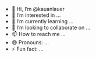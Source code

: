 - 👋 Hi, I’m @kauanlauer
- 👀 I’m interested in ...
- 🌱 I’m currently learning ...
- 💞️ I’m looking to collaborate on ...
- 📫 How to reach me ...
- 😄 Pronouns: ...
- ⚡ Fun fact: ...

<!---
kauanlauer/kauanlauer is a ✨ special ✨ repository because its `README.md` (this file) appears on your GitHub profile.
You can click the Preview link to take a look at your changes.
--->

